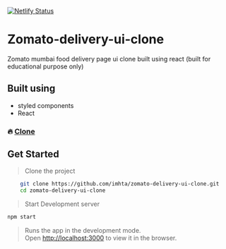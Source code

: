 [![Netlify Status](https://api.netlify.com/api/v1/badges/4df80935-116b-4054-8713-de21b0625fdd/deploy-status)](https://app.netlify.com/sites/zomato-delivery/deploys)
# Zomato-delivery-ui-clone
Zomato mumbai food delivery page ui clone built using react (built for educational purpose only)

## Built using
   - styled components 
   - React
### :fire: [Clone](zomato-delivery.netlify.com)
## Get Started

> Clone the project 

```bash
    git clone https://github.com/imhta/zomato-delivery-ui-clone.git
    cd zomato-delivery-ui-clone
```
> Start Development server

```bash
npm start
```

> Runs the app in the development mode.<br />
Open [http://localhost:3000](http://localhost:3000) to view it in the browser.



